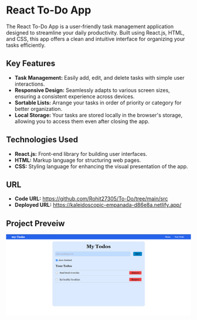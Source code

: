 # React To-Do App

The React To-Do App is a user-friendly task management application designed to streamline your daily productivity. Built using React.js, HTML, and CSS, this app offers a clean and intuitive interface for organizing your tasks efficiently.

## Key Features

- **Task Management:** Easily add, edit, and delete tasks with simple user interactions.
- **Responsive Design:** Seamlessly adapts to various screen sizes, ensuring a consistent experience across devices.
- **Sortable Lists:** Arrange your tasks in order of priority or category for better organization.
- **Local Storage:** Your tasks are stored locally in the browser's storage, allowing you to access them even after closing the app.

## Technologies Used

- **React.js:** Front-end library for building user interfaces.
- **HTML:** Markup language for structuring web pages.
- **CSS:** Styling language for enhancing the visual presentation of the app.

## URL
- **Code URL:** https://github.com/Rohit27305/To-Do/tree/main/src
- **Deployed URL:** https://kaleidoscopic-empanada-d86e8a.netlify.app/

## Project Preveiw
![React To-Do App](src/assets/ToDO.png)
